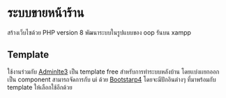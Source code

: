 # ระบบขายหน้าร้าน 

สร้างเว็บไซด้วย PHP version 8 พัฒนาระบบในรูปแบบของ oop รันบน xampp 


## Template 
ใช้งานร่วมกับ [Adminlte3](https://adminlte.io/) เป็น template free สำหรับการทำระบบหลังบ้าน โดยเเบ่งเเยกออกเป็น component สามารถจัดการกับ ui ด้วย [Bootstarp4](https://getbootstrap.com/docs/4.6/getting-started/introduction/) โดยจะมีปักอินต่างๆ ที่มาพร้อมกับ template ให้เลือกใช้อีกด้วย
